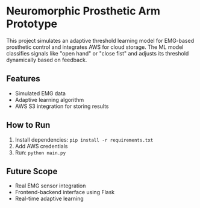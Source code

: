 # Neuromorphic Prosthetic Arm Prototype

This project simulates an adaptive threshold learning model for EMG-based prosthetic control and integrates AWS for cloud storage. The ML model classifies signals like "open hand" or "close fist" and adjusts its threshold dynamically based on feedback.

## Features
- Simulated EMG data
- Adaptive learning algorithm
- AWS S3 integration for storing results

## How to Run
1. Install dependencies: `pip install -r requirements.txt`
2. Add AWS credentials
3. Run: `python main.py`

## Future Scope
- Real EMG sensor integration
- Frontend-backend interface using Flask
- Real-time adaptive learning

